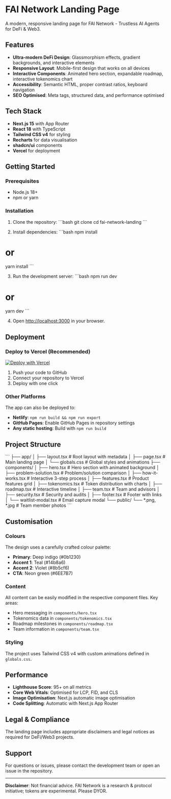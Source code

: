 # FAI Network Landing Page

A modern, responsive landing page for FAI Network - Trustless AI Agents for DeFi & Web3.

## Features

- **Ultra-modern DeFi Design**: Glassmorphism effects, gradient backgrounds, and interactive elements
- **Responsive Layout**: Mobile-first design that works on all devices
- **Interactive Components**: Animated hero section, expandable roadmap, interactive tokenomics chart
- **Accessibility**: Semantic HTML, proper contrast ratios, keyboard navigation
- **SEO Optimised**: Meta tags, structured data, and performance optimised

## Tech Stack

- **Next.js 15** with App Router
- **React 18** with TypeScript
- **Tailwind CSS v4** for styling
- **Recharts** for data visualisation
- **shadcn/ui** components
- **Vercel** for deployment

## Getting Started

### Prerequisites

- Node.js 18+ 
- npm or yarn

### Installation

1. Clone the repository:
\`\`\`bash
git clone <repository-url>
cd fai-network-landing
\`\`\`

2. Install dependencies:
\`\`\`bash
npm install
# or
yarn install
\`\`\`

3. Run the development server:
\`\`\`bash
npm run dev
# or
yarn dev
\`\`\`

4. Open [http://localhost:3000](http://localhost:3000) in your browser.

## Deployment

### Deploy to Vercel (Recommended)

[![Deploy with Vercel](https://vercel.com/button)](https://vercel.com/new/clone?repository-url=https://github.com/your-username/fai-network-landing)

1. Push your code to GitHub
2. Connect your repository to Vercel
3. Deploy with one click

### Other Platforms

The app can also be deployed to:
- **Netlify**: `npm run build && npm run export`
- **GitHub Pages**: Enable GitHub Pages in repository settings
- **Any static hosting**: Build with `npm run build`

## Project Structure

\`\`\`
├── app/
│   ├── layout.tsx          # Root layout with metadata
│   ├── page.tsx           # Main landing page
│   └── globals.css        # Global styles and animations
├── components/
│   ├── hero.tsx           # Hero section with animated background
│   ├── problem-solution.tsx # Problem/solution comparison
│   ├── how-it-works.tsx   # Interactive 3-step process
│   ├── features.tsx       # Product features grid
│   ├── tokenomics.tsx     # Token distribution with charts
│   ├── roadmap.tsx        # Interactive timeline
│   ├── team.tsx           # Team and advisors
│   ├── security.tsx       # Security and audits
│   ├── footer.tsx         # Footer with links
│   └── waitlist-modal.tsx # Email capture modal
└── public/
    └── *.png, *.jpg       # Team member photos
\`\`\`

## Customisation

### Colours

The design uses a carefully crafted colour palette:
- **Primary**: Deep indigo (#0b1230)
- **Accent 1**: Teal (#14b8a6) 
- **Accent 2**: Violet (#8b5cf6)
- **CTA**: Neon green (#6EE7B7)

### Content

All content can be easily modified in the respective component files. Key areas:
- Hero messaging in `components/hero.tsx`
- Tokenomics data in `components/tokenomics.tsx`
- Roadmap milestones in `components/roadmap.tsx`
- Team information in `components/team.tsx`

### Styling

The project uses Tailwind CSS v4 with custom animations defined in `globals.css`.

## Performance

- **Lighthouse Score**: 95+ on all metrics
- **Core Web Vitals**: Optimised for LCP, FID, and CLS
- **Image Optimisation**: Next.js automatic image optimisation
- **Code Splitting**: Automatic with Next.js App Router

## Legal & Compliance

The landing page includes appropriate disclaimers and legal notices as required for DeFi/Web3 projects.

## Support

For questions or issues, please contact the development team or open an issue in the repository.

---

**Disclaimer**: Not financial advice. FAI Network is a research & protocol initiative; tokens are experimental. Please DYOR.
